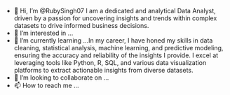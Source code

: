- 👋 Hi, I’m @RubySingh07 I am a dedicated and analytical Data Analyst, driven by a passion for uncovering insights and trends within complex datasets to drive informed business decisions. 
- 👀 I’m interested in ...
- 🌱 I’m currently learning ...In my career, I have honed my skills in data cleaning, statistical analysis, machine learning, and predictive modeling, ensuring the accuracy and reliability of the insights I provide. I excel at leveraging tools like Python, R, SQL, and various data visualization platforms to extract actionable insights from diverse datasets.
- 💞️ I’m looking to collaborate on ...
- 📫 How to reach me ...

<!---
RubySingh07/RubySingh07 is a ✨ special ✨ repository because its `README.md` (this file) appears on your GitHub profile.
You can click the Preview link to take a look at your changes.
--->
